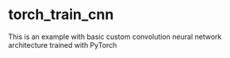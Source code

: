 # torch_train_cnn
This is an example with basic custom convolution neural network architecture trained with PyTorch
